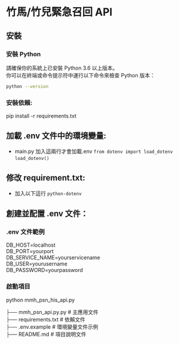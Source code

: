 # 竹馬/竹兒緊急召回 API

## 安裝

### 安裝 Python

請確保你的系統上已安裝 Python 3.6 以上版本。  
你可以在終端或命令提示符中運行以下命令來檢查 Python 版本：

```bash
python --version
```

### 安裝依賴:

pip install -r requirements.txt

## 加載 .env 文件中的環境變量:

- main.py 加入這兩行才會加載.env
  `from dotenv import load_dotenv`
  `load_dotenv()`

## 修改 requirement.txt:

- 加入以下這行
  `python-dotenv`

## 創建並配置 .env 文件：

### .env 文件範例

DB_HOST=localhost  
DB_PORT=yourport  
DB_SERVICE_NAME=yourservicename  
DB_USER=yourusername  
DB_PASSWORD=yourpassword

### 啟動項目

python mmh_psn_his_api.py

├── mmh_psn_api.py.py # 主應用文件  
├── requirements.txt # 依賴文件  
├── .env.example # 環境變量文件示例  
├── README.md # 項目說明文件
